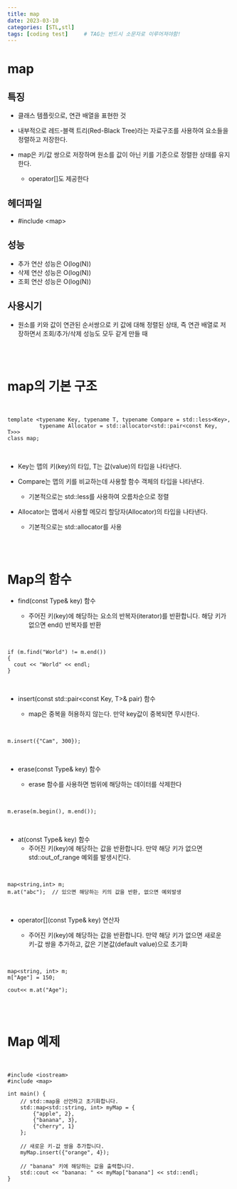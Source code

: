 ```yaml
---
title: map
date: 2023-03-10
categories: [STL,stl]
tags: [coding test]		# TAG는 반드시 소문자로 이루어져야함!
---
```



map
===============

특징
--------------

* 클래스 템플릿으로, 연관 배열을 표현한 것

* 내부적으로 레드-블랙 트리(Red-Black Tree)라는 자료구조를 사용하여 요소들을 정렬하고 저장한다.

* map은 키/값 쌍으로 저장하며 원소를 값이 아닌 키를 기준으로 정렬한 상태를 유지한다.

  * operator[]도 제공한다

헤더파일
---------------
* #include \<map\>

성능
-----------

  * 추가 연산 성능은 O(log(N))
  * 삭제 연산 성능은 O(log(N))
  * 조회 연산 성능은 O(log(N))

사용시기
--------------
* 원소를 키와 값이 연관된 순서쌍으로 키 값에 대해 정렬된 상태, 즉 연관 배열로 저장하면서 조회/추가/삭제 성능도 모두 같게 만들 때

<br><br>

map의 기본 구조
==================

<br>

    template <typename Key, typename T, typename Compare = std::less<Key>,
              typename Allocator = std::allocator<std::pair<const Key, T>>>
    class map;


<br>

* Key는 맵의 키(key)의 타입, T는 값(value)의 타입을 나타낸다.

* Compare는 맵의 키를 비교하는데 사용할 함수 객체의 타입을 나타낸다.

  * 기본적으로는 std::less를 사용하여 오름차순으로 정렬

* Allocator는 맵에서 사용할 메모리 할당자(Allocator)의 타입을 나타낸다.

  * 기본적으로는 std::allocator를 사용

<br><br>

Map의 함수
==============


* find(const Type& key) 함수

  * 주어진 키(key)에 해당하는 요소의 반복자(iterator)를 반환합니다. 해당 키가 없으면 end() 반복자를 반환

<br>

    if (m.find("World") != m.end()) 
    {
      cout << "World" << endl;
    }

<br>

* insert(const std::pair\<const Key, T\>& pair) 함수

  * map은 중복을 허용하지 않는다. 만약 key값이 중복되면 무시한다.

<br>

    m.insert({"Cam", 300});

<br>


* erase(const Type& key) 함수

    * erase 함수를 사용하면 범위에 해당하는 데이터를 삭제한다

<br>

    m.erase(m.begin(), m.end());

<br>

* at(const Type& key) 함수
  * 주어진 키(key)에 해당하는 값을 반환합니다. 만약 해당 키가 없으면 std::out_of_range 예외를 발생시킨다.

<br>

    map<string,int> m;
    m.at("abc");  // 있으면 해당하는 키의 값을 반환, 없으면 예외발생

<br>

* operator[](const Type& key) 연산자

  * 주어진 키(key)에 해당하는 값을 반환합니다. 만약 해당 키가 없으면 새로운 키-값 쌍을 추가하고, 값은 기본값(default value)으로 초기화

<br>

    map<string, int> m;
    m["Age"] = 150;

    cout<< m.at("Age");


<br><br>

Map 예제
============

<br>

    #include <iostream>
    #include <map>

    int main() {
        // std::map을 선언하고 초기화합니다.
        std::map<std::string, int> myMap = {
            {"apple", 2},
            {"banana", 3},
            {"cherry", 1}
        };

        // 새로운 키-값 쌍을 추가합니다.
        myMap.insert({"orange", 4});

        // "banana" 키에 해당하는 값을 출력합니다.
        std::cout << "banana: " << myMap["banana"] << std::endl;
    }

<br>